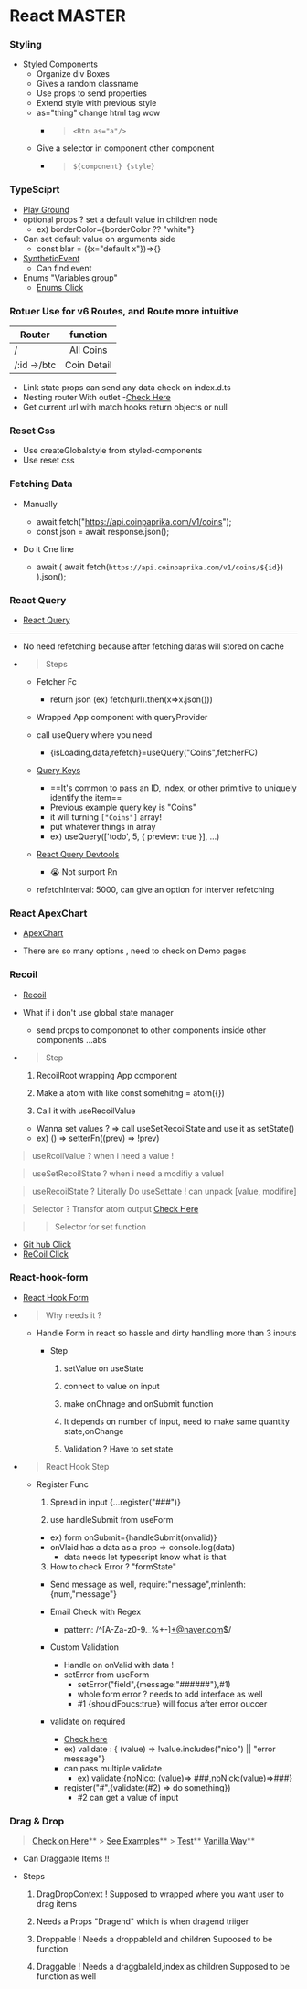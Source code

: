 # React MASTER

### Styling

- Styled Components
  - Organize div Boxes
  - Gives a random classname
  - Use props to send properties
  - Extend style with previous style
  - as="thing" change html tag wow
    - > `<Btn as="a"/>`
  - Give a selector in component other component
    - > `${component} {style}`

### TypeSciprt

- [Play Ground](https://www.typescriptlang.org/play)
- optional props ? set a default value in children node
  - ex) borderColor={borderColor ?? "white"}
- Can set default value on arguments side
  - const blar = ({x="default x"})=>{}
- [SyntheticEvent](https://reactjs.org/docs/events.html)
  - Can find event
- Enums "Variables group"
  - [Enums Click](https://www.typescriptlang.org/ko/docs/handbook/enums.html)

### Rotuer Use for v6 Routes, and Route more intuitive

| Router      |  function   |
| ----------- | :---------: |
| /           |  All Coins  |
| /:id ->/btc | Coin Detail |

- Link state props can send any data check on index.d.ts
- Nesting router With outlet -[Check Here](https://reactrouter.com/docs/en/v6/getting-started/overviews)
- Get current url with match hooks return objects or null

### Reset Css

- Use createGlobalstyle from styled-components
- Use reset css

### Fetching Data

- Manually

  - await fetch("https://api.coinpaprika.com/v1/coins");
  - const json = await response.json();

- Do it One line
  - await (
    await fetch(`https://api.coinpaprika.com/v1/coins/${id}`)
    ).json();

### React Query

- [React Query](https://react-query.tanstack.com/reference/useQuery#_top)

---

- No need refetching because after fetching datas will stored on cache
- > Steps

  - Fetcher Fc

    - return json (ex) fetch(url).then(x=>x.json()))

  - Wrapped App component with queryProvider

  - call useQuery where you need

    - {isLoading,data,refetch}=useQuery("Coins",fetcherFC)

  - [Query Keys](https://react-query.tanstack.com/guides/query-keys)

    - ==It's common to pass an ID, index, or other primitive to uniquely identify the item==
    - Previous example query key is "Coins"
    - it will turning `["Coins"]` array!
    - put whatever things in array
    - ex) useQuery(['todo', 5, { preview: true }], ...)

  - [React Query Devtools](https://react-query.tanstack.com/devtools#_top)
    - 😭 Not surport Rn
  - refetchInterval: 5000, can give an option for interver refetching

### React ApexChart

- [ApexChart](https://apexcharts.com/docs/react-charts/)

- There are so many options , need to check on Demo pages

### Recoil

- [Recoil](https://recoiljs.org/ko)

- What if i don't use global state manager
  - send props to compononet to other components inside other components ...abs
- > Step

  1. RecoilRoot wrapping App component

  2. Make a atom with like const somehitng = atom({})

  3. Call it with useRecoilValue

  - Wanna set values ? => call useSetRecoilState and use it as setState()
  - ex) () => setterFn((prev) => !prev)

> useRcoilValue ? when i need a value !

> useSetRecoilState ? when i need a modifiy a value!

> useRecoilState ? Literally Do useSettate ! can unpack [value, modifire]

> Selector ? Transfor atom output [Check Here](https://recoiljs.org/docs/api-reference/core/selector/)

> > Selector for set function

- [Git hub Click](https://github.com/nomadcoders/react-masterclass/tree/64a5b4d00939b09c5ebf934ebaa74daedea34283)
- [ReCoil Click](https://recoiljs.org/docs/api-reference/core/selector#writeable-selectors)

### React-hook-form

- [React Hook Form](https://react-hook-form.com/)

- > Why needs it ?

  - Handle Form in react so hassle and dirty handling more than 3 inputs

    - Step

      1. setValue on useState

      2. connect to value on input

      3. make onChnage and onSubmit function

      4. It depends on number of input, need to make same quantity state,onChange

      5. Validation ? Have to set state

- > React Hook Step

  - Register Func

    1. Spread in input {...register("###")}

    2. use handleSubmit from useForm

    - ex) form onSubmit={handleSubmit(onvalid)}
    - onVlaid has a data as a prop => console.log(data)
      - data needs let typescript know what is that

    3. How to check Error ? "formState"

    - Send message as well, require:"message",minlenth:{num,"message"}
    - Email Check with Regex

      - pattern: /^[A-Za-z0-9._%+-]+@naver.com$/

    - Custom Validation

      - Handle on onValid with data !
      - setError from useForm
        - setError("field",{message:"######"},#1)
        - whole form error ? needs to add interface as well
        - #1 {shouldFoucs:true} will focus after error ouccer

    - validate on required

      - [Check here](https://react-hook-form.com/api/useform/register)
      - ex) validate : { (value) => !value.includes("nico") || "error message"}
      - can pass multiple validate
        - ex) validate:{noNico: (value)=> ###,noNick:(value)=>###}
      - register("#",{validate:(#2) => do something})
        - #2 can get a value of input

### Drag & Drop

> [Check on Here](https://github.com/LeeHyungGeun/react-beautiful-dnd-kr)** > [See Examples](https://codesandbox.io/s/k260nyxq9v)** > [Test](https://react-beautiful-dnd.netlify.app/iframe.html?id=board--simple)**
> [Vanilla Way](https://codesandbox.io/s/immutable-violet-5gm4z?file=/src/index.js)**

- Can Draggable Items !!

- Steps

  1. DragDropContext ! Supposed to wrapped where you want user to drag items

  2. Needs a Props "Dragend" which is when dragend triiger

  3. Droppable ! Needs a droppableId and children Supoosed to be function

  4. Draggable ! Needs a draggbaleId,index as children Supposed to be function as well
